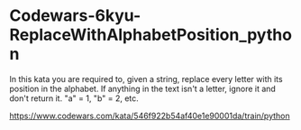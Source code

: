 # Codewars-6kyu-ReplaceWithAlphabetPosition_python
In this kata you are required to, given a string, replace every letter with its position in the alphabet.  If anything in the text isn't a letter, ignore it and don't return it.  "a" = 1, "b" = 2, etc.


https://www.codewars.com/kata/546f922b54af40e1e90001da/train/python




